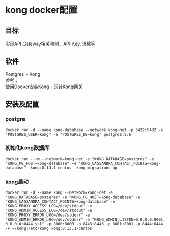 # kong docker配置

## 目标
实现API Gateway相关控制，API Key, 流控等

## 软件
Postgres + Kong   
参考：  
[使用Docker安装Kong - 玩转Kong网关](https://www.jianshu.com/p/8bfc8b88e812)

## 安装及配置

### postgre

```
docker run -d --name kong-database --network kong-net -p 5432:5432 -e "POSTGRES_USER=kong" -e "POSTGRES_DB=kong" postgres:9.6
```

### 初始化kong数据库
```
docker run --rm --network=kong-net -e "KONG_DATABASE=postgres" -e "KONG_PG_HOST=kong-database" -e "KONG_CASSANDRA_CONTACT_POINTS=kong-database"  kong:0.13.1-centos  kong migrations up 
```

### kong启动
```
docker run -d --name kong --network=kong-net -e "KONG_DATABASE=postgres" -e "KONG_PG_HOST=kong-database" -e "KONG_CASSANDRA_CONTACT_POINTS=kong-database" -e "KONG_PROXY_ACCESS_LOG=/dev/stdout" -e "KONG_ADMIN_ACCESS_LOG=/dev/stdout" -e "KONG_PROXY_ERROR_LOG=/dev/stderr" -e "KONG_ADMIN_ERROR_LOG=/dev/stderr" -e "KONG_ADMIN_LISTEN=0.0.0.0:8001, 0.0.0.0:8444 ssl" -p 8000:8000 -p 8443:8443 -p 8001:8001 -p 8444:8444 -v ~/kong:/etc/kong kong:0.13.1-centos
```
